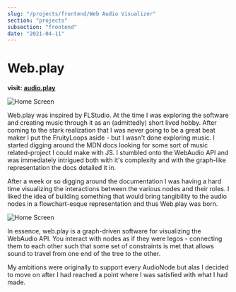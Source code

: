 ```yaml
---
slug: "/projects/frontend/Web Audio Visualizer"
section: "projects"
subsection: "frontend"
date: "2021-04-11"
---
```


# Web.play

**visit: [audio.play](https://zkirby.com/web_audio_visualizer/)**

![Home Screen](../../writing/audio-home.png)

Web.play was inspired by FLStudio. At the time I was exploring the software and creating music through it as an (admittedly) short lived hobby. After coming to the stark realization that I was never going to be a great beat maker I put the FruityLoops aside - but I wasn't done exploring music. I started digging around the MDN docs looking for some sort of music related-project I could make with JS. I stumbled onto the WebAudio API and was immediately intrigued both with it's complexity and with the graph-like representation the docs detailed it in.

After a week or so digging around the documentation I was having a hard time visualizing the interactions between the various nodes and their roles. I liked the idea of building something that would bring tangibility to the audio nodes in a flowchart-esque representation and thus Web.play was born.

![Home Screen](../../writing/audio-play.png)

In essence, web.play is a graph-driven software for visualizing the WebAudio API. You interact with nodes as if they were legos - connecting them to each other such that some set of constraints is met that allows sound to travel from one end of the tree to the other.

My ambitions were originally to support every AudioNode but alas I decided to move on after I had reached a point where I was satisfied with what I had made.

